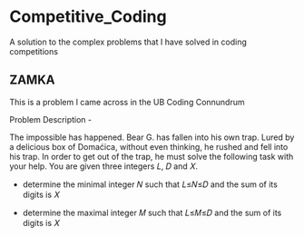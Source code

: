 # Competitive_Coding
A solution to the complex problems that I have solved in coding competitions


## ZAMKA

This is a problem I came across in the UB Coding Connundrum

Problem Description - 

The impossible has happened. Bear G. has fallen into his own trap. Lured by a delicious box of Domaćica, without even thinking, he rushed and fell into his trap. In order to get out of the trap, he must solve the following task with your help. You are given three integers 𝐿, 𝐷 and 𝑋.

 - determine the minimal integer 𝑁 such that 𝐿≤𝑁≤𝐷 and the sum of its digits is 𝑋

 - determine the maximal integer 𝑀 such that 𝐿≤𝑀≤𝐷 and the sum of its digits is 𝑋

